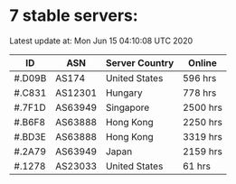 # 7 stable servers:

Latest update at: Mon Jun 15 04:10:08 UTC 2020

| ID | ASN | Server Country | Online |
| -- | --- | -------------- | ------ |
| #.D09B | AS174 | United States | 596 hrs |
| #.C831 | AS12301 | Hungary | 778 hrs |
| #.7F1D | AS63949 | Singapore | 2500 hrs |
| #.B6F8 | AS63888 | Hong Kong | 2250 hrs |
| #.BD3E | AS63888 | Hong Kong | 3319 hrs |
| #.2A79 | AS63949 | Japan | 2159 hrs |
| #.1278 | AS23033 | United States | 61 hrs |

